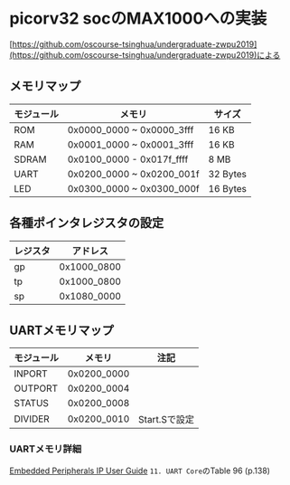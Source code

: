 # picorv32 socのMAX1000への実装

[https://github.com/oscourse-tsinghua/undergraduate-zwpu2019](https://github.com/oscourse-tsinghua/undergraduate-zwpu2019)による

## メモリマップ

| モジュール | メモリ | サイズ |
| ----------| --------- | ----- |
| ROM      |  0x0000_0000 ~ 0x0000_3fff  | 16 KB |
| RAM      |  0x0001_0000 ~ 0x0001_3fff  | 16 KB |
| SDRAM    |  0x0100_0000 - 0x017f_ffff  | 8 MB |
| UART      |  0x0200_0000 ~ 0x0200_001f  | 32 Bytes |
| LED      |  0x0300_0000 ~ 0x0300_000f  | 16 Bytes |

## 各種ポインタレジスタの設定

|  レジスタ | アドレス |
| ----------| ---------|
| gp        | 0x1000_0800 |
| tp        | 0x1000_0800 |
| sp        | 0x1080_0000 |


## UARTメモリマップ

| モジュール | メモリ | 注記 |
| ----------| --------- | ----- |
| INPORT    | 0x0200_0000 | |
| OUTPORT   | 0x0200_0004 | |
| STATUS    | 0x0200_0008 | |
| DIVIDER   | 0x0200_0010 | Start.Sで設定 |

### UARTメモリ詳細

[Embedded Peripherals IP User Guide](https://www.intel.com/content/dam/www/programmable/us/en/pdfs/literature/ug/ug_embedded_ip.pdf) `11. UART Core`のTable 96 (p.138)
